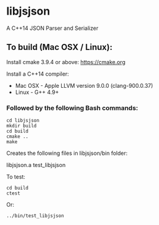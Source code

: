 # libjsjson
A C++14 JSON Parser and Serializer

## To build (Mac OSX / Linux):

Install cmake 3.9.4 or above: https://cmake.org

Install a C++14 compiler:
* Mac OSX - Apple LLVM version 9.0.0 (clang-900.0.37)
* Linux - G++ 4.9+

### Followed by the following Bash commands:

```
cd libjsjson
mkdir build
cd build
cmake ..
make
```
Creates the following files in libjsjson/bin folder:

libjsjson.a
test_libjsjson

To test:

```
cd build
ctest
```

Or:

```
../bin/test_libjsjson
```




